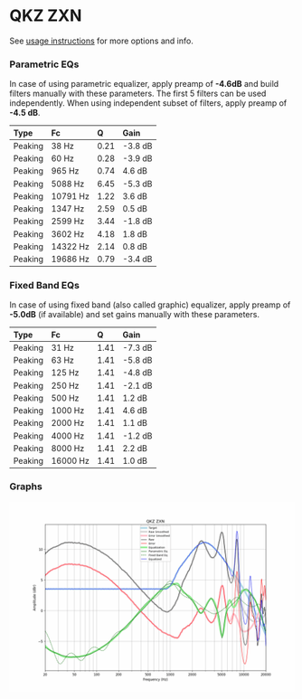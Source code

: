 # QKZ ZXN
See [usage instructions](https://github.com/jaakkopasanen/AutoEq#usage) for more options and info.

### Parametric EQs
In case of using parametric equalizer, apply preamp of **-4.6dB** and build filters manually
with these parameters. The first 5 filters can be used independently.
When using independent subset of filters, apply preamp of **-4.5 dB**.

| Type    | Fc       |    Q | Gain    |
|:--------|:---------|:-----|:--------|
| Peaking | 38 Hz    | 0.21 | -3.8 dB |
| Peaking | 60 Hz    | 0.28 | -3.9 dB |
| Peaking | 965 Hz   | 0.74 | 4.6 dB  |
| Peaking | 5088 Hz  | 6.45 | -5.3 dB |
| Peaking | 10791 Hz | 1.22 | 3.6 dB  |
| Peaking | 1347 Hz  | 2.59 | 0.5 dB  |
| Peaking | 2599 Hz  | 3.44 | -1.8 dB |
| Peaking | 3602 Hz  | 4.18 | 1.8 dB  |
| Peaking | 14322 Hz | 2.14 | 0.8 dB  |
| Peaking | 19686 Hz | 0.79 | -3.4 dB |

### Fixed Band EQs
In case of using fixed band (also called graphic) equalizer, apply preamp of **-5.0dB**
(if available) and set gains manually with these parameters.

| Type    | Fc       |    Q | Gain    |
|:--------|:---------|:-----|:--------|
| Peaking | 31 Hz    | 1.41 | -7.3 dB |
| Peaking | 63 Hz    | 1.41 | -5.8 dB |
| Peaking | 125 Hz   | 1.41 | -4.8 dB |
| Peaking | 250 Hz   | 1.41 | -2.1 dB |
| Peaking | 500 Hz   | 1.41 | 1.2 dB  |
| Peaking | 1000 Hz  | 1.41 | 4.6 dB  |
| Peaking | 2000 Hz  | 1.41 | 1.1 dB  |
| Peaking | 4000 Hz  | 1.41 | -1.2 dB |
| Peaking | 8000 Hz  | 1.41 | 2.2 dB  |
| Peaking | 16000 Hz | 1.41 | 1.0 dB  |

### Graphs
![](./QKZ%20ZXN.png)